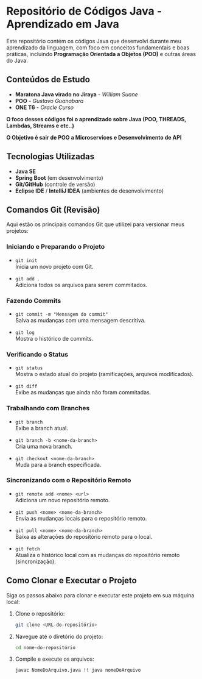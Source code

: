 # Repositório de Códigos Java - Aprendizado em Java

Este repositório contém os códigos Java que desenvolvi durante meu aprendizado da linguagem, com foco em conceitos fundamentais e boas práticas, incluindo **Programação Orientada a Objetos (POO)** e outras áreas do Java.

## Conteúdos de Estudo

- **Maratona Java virado no Jiraya** - *William Suane*
- **POO** - *Gustavo Guanabara*
- **ONE T6** - *Oracle Curso*

**O foco desses códigos foi o aprendizado sobre Java (POO, THREADS, Lambdas, Streams e etc..)**

**O Objetivo é sair de POO a Microservices e Desenvolvimento de API**

## Tecnologias Utilizadas

- **Java SE**
- **Spring Boot** (em desenvolvimento)
- **Git/GitHub** (controle de versão)
- **Eclipse IDE** / **IntelliJ IDEA** (ambientes de desenvolvimento)

## Comandos Git (Revisão)

Aqui estão os principais comandos Git que utilizei para versionar meus projetos:

### Iniciando e Preparando o Projeto
- `git init`  
  Inicia um novo projeto com Git.
  
- `git add .`  
  Adiciona todos os arquivos para serem commitados.

### Fazendo Commits
- `git commit -m "Mensagem do commit"`  
  Salva as mudanças com uma mensagem descritiva.

- `git log`  
  Mostra o histórico de commits.

### Verificando o Status
- `git status`  
  Mostra o estado atual do projeto (ramificações, arquivos modificados).

- `git diff`  
  Exibe as mudanças que ainda não foram commitadas.

### Trabalhando com Branches
- `git branch`  
  Exibe a branch atual.

- `git branch -b <nome-da-branch>`  
  Cria uma nova branch.

- `git checkout <nome-da-branch>`  
  Muda para a branch especificada.

### Sincronizando com o Repositório Remoto
- `git remote add <nome> <url>`  
  Adiciona um novo repositório remoto.

- `git push <nome> <nome-da-branch>`  
  Envia as mudanças locais para o repositório remoto.

- `git pull <nome> <nome-da-branch>`  
  Baixa as alterações do repositório remoto para o local.

- `git fetch`  
  Atualiza o histórico local com as mudanças do repositório remoto (sincronização).

## Como Clonar e Executar o Projeto

Siga os passos abaixo para clonar e executar este projeto em sua máquina local:

1. Clone o repositório:
   ```bash
   git clone <URL-do-repositório>


2. Navegue até o diretório do projeto:
   ```bash
   cd nome-do-repositório

3. Compile e execute os arquivos:
   ```bash
   javac NomeDoArquivo.java !! java nomeDoArquivo


